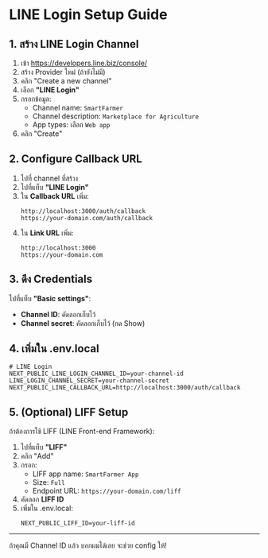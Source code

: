# LINE Login Setup Guide

## 1. สร้าง LINE Login Channel

1. เข้า https://developers.line.biz/console/
2. สร้าง Provider ใหม่ (ถ้ายังไม่มี)
3. คลิก "Create a new channel"
4. เลือก **"LINE Login"**
5. กรอกข้อมูล:
   - Channel name: `SmartFarmer`
   - Channel description: `Marketplace for Agriculture`
   - App types: เลือก `Web app`
6. คลิก "Create"

## 2. Configure Callback URL

1. ไปที่ channel ที่สร้าง
2. ไปที่แท็บ **"LINE Login"**
3. ใน **Callback URL** เพิ่ม:
   ```
   http://localhost:3000/auth/callback
   https://your-domain.com/auth/callback
   ```
4. ใน **Link URL** เพิ่ม:
   ```
   http://localhost:3000
   https://your-domain.com
   ```

## 3. ดึง Credentials

ไปที่แท็บ **"Basic settings"**:
- **Channel ID**: คัดลอกเก็บไว้
- **Channel secret**: คัดลอกเก็บไว้ (กด Show)

## 4. เพิ่มใน .env.local

```env
# LINE Login
NEXT_PUBLIC_LINE_LOGIN_CHANNEL_ID=your-channel-id
LINE_LOGIN_CHANNEL_SECRET=your-channel-secret
NEXT_PUBLIC_LINE_CALLBACK_URL=http://localhost:3000/auth/callback
```

## 5. (Optional) LIFF Setup

ถ้าต้องการใช้ LIFF (LINE Front-end Framework):

1. ไปที่แท็บ **"LIFF"**
2. คลิก "Add"
3. กรอก:
   - LIFF app name: `SmartFarmer App`
   - Size: `Full`
   - Endpoint URL: `https://your-domain.com/liff`
4. คัดลอก **LIFF ID**
5. เพิ่มใน .env.local:
   ```env
   NEXT_PUBLIC_LIFF_ID=your-liff-id
   ```

---

ถ้าคุณมี Channel ID แล้ว บอกผมได้เลย จะช่วย config ให้!
